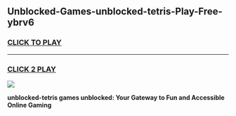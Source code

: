 
## Unblocked-Games-unblocked-tetris-Play-Free-ybrv6
<h3>
<a href="https://premium76.site?title=unblocked-tetris&ref=18A1">CLICK TO PLAY</a></h3>
<hr>

<h3>
<a href="https://premium76.site?title=unblocked-tetris&ref=18A1">CLICK 2 PLAY</a>
  
</h3>

<a href="https://premium76.site?title=unblocked-tetris&ref=18A1"><img src="https://clearcache.store/games.png"></a>


**unblocked-tetris games unblocked: Your Gateway to Fun and Accessible Online Gaming**
